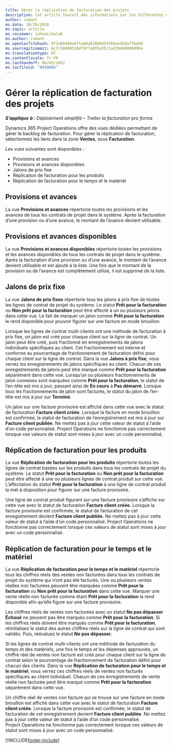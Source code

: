```yaml
---
title: Gérer la réplication de facturation des projets
description: Cet article fournit des informations sur les différentes vues disponibles à utiliser lors de la gestion de l’arriéré de facturation sur les projets.
author: rumant
ms.date: 10/26/2020
ms.topic: article
ms.reviewer: johnmichalak
ms.author: rumant
ms.openlocfilehash: 8f2e68449a8f1a0da62850454fb8ae56daffbab0
ms.sourcegitcommit: 6cfc50d89528df977a8f6a55c1ad39d99800d9b4
ms.translationtype: HT
ms.contentlocale: fr-FR
ms.lasthandoff: 06/03/2022
ms.locfileid: "8930085"
---
```

# <a name="manage-project-billing-backlog"></a>Gérer la réplication de facturation des projets 

_**S’applique à :** Déploiement simplifié – Traiter la facturation pro forma_

Dynamics 365 Project Operations offre des vues dédiées permettant de gérer le backlog de facturation. Pour gérer la réplication de facturation, sélectionnez les liens dans la zone **Ventes**, sous **Facturation**. 

Les vues suivantes sont disponibles :

- Provisions et avances
- Provisions et avances disponibles
- Jalons de prix fixe
- Réplication de facturation pour les produits
- Réplication de facturation pour le temps et le matériel

## <a name="retainers-and-advances"></a>Provisions et avances

La vue **Provisions et avances** répertorie toutes les provisions et les avances de tous les contrats de projet dans le système. Après la facturation d’une provision ou d’une avance, le montant de l’avance devient utilisable.

## <a name="available-retainers-and-advances"></a>Provisions et avances disponibles

La vue **Provisions et avances disponibles** répertorie toutes les provisions et les avances disponibles de tous les contrats de projet dans le système. Après la facturation d’une provision ou d’une avance, le montant de l’avance devient utilisable et est ajouté à la liste. Une fois que le montant de la provision ou de l’avance est complètement utilisé, il est supprimé de la liste.

## <a name="fixed-price-milestones"></a>Jalons de prix fixe

La vue **Jalons de prix fixes** répertorie tous les jalons à prix fixe de toutes les lignes de contrat de projet du système. Le statut **Prêt pour la facturation** ou **Non prêt pour la facturation** peut être affecté à un ou plusieurs jalons dans cette vue. Le fait de marquer un jalon comme **Prêt pour la facturation** le rend disponible pour pouvoir figurer sur une facture en mode brouillon.

Lorsque les lignes de contrat multi-clients ont une méthode de facturation à prix fixe, un jalon est créé pour chaque client sur la ligne de contrat. Un jalon peut être créé, puis fractionné en enregistrements de jalons individuels spécifiques au client. Cet fractionnement est interne et conforme au pourcentage de fractionnement de facturation défini pour chaque client sur la ligne de contrat. Dans la vue **Jalons à prix fixe**, vous verrez les enregistrements de jalons spécifiques au client. Chacun de ces enregistrements de jalons peut être marqué comme **Prêt pour la facturation** séparément dans cette vue. Lorsqu’un ou plusieurs fractionnements de jalon connexes sont marquées comme **Prêt pour la facturation**, le statut de l’en-tête est mis à jour, passant ainsi de **En cours** à **Pas démarré**. Lorsque tous les fractionnements de jalon sont facturés, le statut du jalon de l’en-tête est mis à jour sur **Terminé**.

Un jalon sur une facture provisoire est affiché dans cette vue avec le statut de facturation **Facture client créée**. Lorsque la facture en mode brouillon est confirmée, le statut de facturation de l’enregistrement est mis à jour sur **Facture client publiée**. Ne mettez pas à jour cette valeur de statut à l’aide d’un code personnalisé. Project Operations ne fonctionne pas correctement lorsque ces valeurs de statut sont mises à jour avec un code personnalisé.

## <a name="product-billing-backlog"></a>Réplication de facturation pour les produits

La vue **Réplication de facturation pour les produits** répertorie toutes les lignes de contrat basées sur les produits dans tous les contrats de projet du système. Le statut **Prêt pour la facturation** ou **Non prêt pour la facturation** peut être affecté à une ou plusieurs lignes de contrat produit sur cette vue. L’affectation du statut **Prêt pour la facturation** à une ligne de contrat produit la met à disposition pour figurer sur une facture provisoire.

Une ligne de contrat produit figurant sur une facture provisoire s’affiche sur cette vue avec le statut de facturation **Facture client créée**. Lorsque la facture provisoire est confirmée, le statut de facturation de cet enregistrement devient **Facture client publiée**. Ne mettez pas à jour cette valeur de statut à l’aide d’un code personnalisé. Project Operations ne fonctionne pas correctement lorsque ces valeurs de statut sont mises à jour avec un code personnalisé.

## <a name="time-and-material-billing-backlog"></a>Réplication de facturation pour le temps et le matériel

La vue **Réplication de facturation pour le temps et le matériel** répertorie tous les chiffres réels des ventes non facturées dans tous les contrats de projet du système qui n’ont pas été facturés. Une ou plusieurs ventes réelles non facturées peuvent être marquées comme **Prêt pour la facturation** ou **Non prêt pour la facturation** dans cette vue. Marquer une vente réelle non facturée comme étant **Prêt pour la facturation** la rend disponible afin qu’elle figure sur une facture provisoire.

Les chiffres réels de ventes non facturées avec un statut **Ne pas dépasser** **Échoué** ne peuvent pas être marqués comme **Prêt pour la facturation**. Si les chiffres réels doivent être marqués comme **Prêt pour la facturation**, réinitialisez le statut des autres chiffres réels sur la ligne de contrat qui sont validés. Puis, réévaluez le statut **Ne pas dépasser**.

Si les lignes de contrat multi-clients ont une méthode de facturation du temps et des matériels, une fois le temps et les dépenses approuvés, un chiffre réel de ventes non facturé est créé pour chaque client sur la ligne de contrat selon le pourcentage de fractionnement de facturation défini pour chacun des clients. Dans la vue **Réplication de facturation pour le temps et le matériel**, vous verrez ces chiffres réels de ventes non facturés spécifiques au client individuel. Chacun de ces enregistrements de vente réelle non facturée peut être marqué comme **Prêt pour la facturation** séparément dans cette vue.

Un chiffre réel de ventes non facturé qui se trouve sur une facture en mode brouillon est affiché dans cette vue avec le statut de facturation **Facture client créée**. Lorsque la facture provisoire est confirmée, le statut de facturation de cet enregistrement devient **Facture client publiée**. Ne mettez pas à jour cette valeur de statut à l’aide d’un code personnalisé. Project Operations ne fonctionne pas correctement lorsque ces valeurs de statut sont mises à jour avec un code personnalisé.


[!INCLUDE[footer-include](../../includes/footer-banner.md)]
